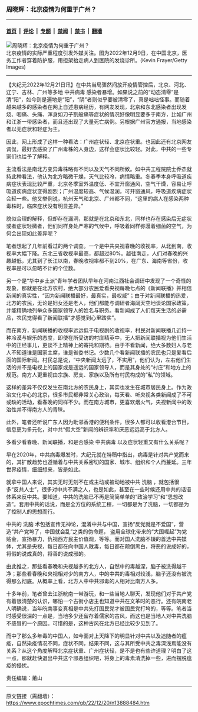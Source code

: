 ### 周晓辉：北京疫情为何重于广州？

---

#### [首页](../../../..?n13888484) &nbsp;|&nbsp; [评论](../../../../../epoch-comment?n13888484) &nbsp;|&nbsp; [专题](../../../../../epoch-special?n13888484) &nbsp;|&nbsp; [禁闻](../../../../../epoch-news?n13888484) &nbsp;|&nbsp; [禁书](../../../../../books?n13888484) &nbsp;|&nbsp; [翻墙](https://github.com/gfw-breaker/nogfw/blob/master/README.md?n13888484)


<div><img alt="周晓辉：北京疫情为何重于广州？" class="attachment-djy_600_400 size-djy_600_400 wp-post-image" src="https://i.epochtimes.com/assets/uploads/2022/12/id13886909-2022-12-17T123136Z_1_LYNXMPEIBG04Y_RTROPTP_4_HEALTH-CORONAVIRUS-CHINA-600x400.jpg"/>
<div class="caption">
 北京疫情的实际严重程度引发外媒关注。图为2022年12月9日，在中国北京，医务工作者穿着防护服，用担架抬走病人到医院的发烧诊所。(Kevin Frayer/Getty Images)
</div></div><hr/><div class="post_content" id="artbody" itemprop="articleBody">
 <!-- article content begin -->
 <p>
  【大纪元2022年12月21日讯】在中共当局骤然间放开疫情管控后，北京、河北、辽宁、吉林、广州等多地
  <ok href="https://www.epochtimes.com/gb/tag/%E4%B8%AD%E5%85%B1%E7%97%85%E6%AF%92.html">
   中共病毒
  </ok>
  感染者暴增。如果说之前的“动态清零”是清“阳”，如今则是遍地是“阳”，“阴”者则似乎要被清零了，真是咄咄怪事。而随着越来越多的感染者在网上自述患病经历，有网友发现，北京和东北感染者出现发烧、咽痛、头痛、浑身如刀子割般痛等症状的情况好像明显要多于南方，比如广州和江浙一带感染者，而且还出现了大量死亡病例。另根据广州官方通报，当地感染者以无症状和轻症为主。
 </p>
 <p>
  因此，网上形成了这样一种看法：广州症状轻、北京症状重。也因此还有北京网友调侃，最好去感染了广州毒株的人身边，这样会症状比较轻。对此，中共的一些专家们也给予了解释。
 </p>
 <p>
  主流看法是南北方变异毒株略有不同以及天气不同所致。如中共工程院院士乔杰就持此种看法，他认为北方略微干燥，天气比较冷，病情略重。冬春季本身呼吸道疾病症状表现比较严重，北京冬季室外温度低、不宜开窗通风，空气干燥，容易让呼吸道疾病症状变得剧烈；广州温度较高、气候湿润，可开窗通风，呼吸道疾病症状会轻一些。他又举例说，杭州天气和北京、广州都不同，“这里的病人在感染两种毒株时，临床症状没有明显差异。”
 </p>
 <p>
  貌似合理的解释，但却存在漏洞，那就是在北京和东北，同样也存在感染后无症状或者症状轻微者，他们同样身处严寒的气候中，呼吸着同样弥漫着细菌的空气，为何会出现如此差异呢？
 </p>
 <p>
  笔者想起了几年前看过的两个调查。一个是中共央视春晚的收视率，从北到南，收视率大幅下降。东北三省收视率最高，都超过80%。越往南走，人们对春晚的兴趣越低，尤其到了长江以南，春晚收视率都不到20%，在广东、海南等省份，收视率是可以忽略不计的个位数。
 </p>
 <p>
  另一个是“华中乡土派”青年学者团队早年在河南江西社会调研中发现了一个奇怪的现象，那就是在北方农村，绝大部分农民爱看央视每晚七点的《新闻联播》并相信新闻的真实性，“因为新闻联播最好，最真实，最权威”；由于对新闻联播的热爱，北方的农民，无论是妇女还是老人，他们都能与调研者海阔天空地谈论国家政策，并能精确地列举众多国家领导人的姓名与职务。看新闻成了人们每天生活的必需品，农民觉得看了新闻联播“才感觉到心里踏实”。
 </p>
 <p>
  而在南方，新闻联播的收视率远远低于电视剧的收视率，村民对新闻联播几近持一种冷漠与娱乐的态度，即使在所受访的村庄精英中，无人把新闻联播视为他们生活中的正经事儿，更谈不上精神上的寄托和期待。由于不看新闻，绝大多数妇人与老人不知道谁是国家主席，谁是省委书记。少数几个看新闻联播的农民也只是爱看后面的国际新闻。村民总是说，“中央新闻太远了，不实用”，他们认为，左右他们生活的并不是电视上的国家或是遥远的国家领导人，而是其身处的“村庄”和地方上的规范。南方人更重视由宗族、房支、家族以及所有村民构成的“私”的领域。
 </p>
 <p>
  这样的差异不仅仅发生在南北方的农民身上，其实也发生在城市居民身上。作为政治文化中心的北京，很多市民都非常关心政治，每天看、听央视各类新闻成了不可或缺的活动，看春晚的同样不少。而在南方城市，更喜欢烟火气，央视新闻中的政治性并不得南方人的青睐。
 </p>
 <p>
  此外，笔者还听说广东人因为毗邻香港的便利条件，很多人都可以收看港台节目，信息更为多元化，对中共“假大空”新闻的辨识率和厌恶远远高于北方人。
 </p>
 <p>
  多看少看春晚、新闻联播，和是否感染
  <ok href="https://www.epochtimes.com/gb/tag/%E4%B8%AD%E5%85%B1%E7%97%85%E6%AF%92.html">
   中共病毒
  </ok>
  以及症状轻重又有什么关系呢？
 </p>
 <p>
  早在2020年，中共病毒爆发时，大纪元就在特稿中指出，病毒是针对共产党而来的，其扩散趋势也遵循着与中共关系密切的国家、城市、组织和个人而蔓延。三年世界疫情，细细想来，皆是如此。
 </p>
 <p>
  就拿中国人来说，其实无时无刻不在或主动或被动地被中共
  <ok href="https://www.epochtimes.com/gb/tag/%E6%B4%97%E8%84%91.html">
   洗脑
  </ok>
  ，就包括很多“反共人士”，很多对中共不满之人，也是如此，甚至在一些时候还用中共的话语体系来反中共。要知道，中共的洗脑已不再是简简单单的“政治学习”和“思想改造”。套用中共的话说，而是全方位的系统工程，一切都是为了洗脑，一切都是为了控制人的思想而行。
 </p>
 <p>
  中共的
  <ok href="https://www.epochtimes.com/gb/tag/%E6%B4%97%E8%84%91.html">
   洗脑
  </ok>
  术包括宣传无神论，混淆中共与中国，宣扬“反党就是不爱国”，营造“共产党垮了，中国就会乱”之类的伪命题， 盗用全球化带来的“大国崛起”为党贴金，宣扬暴力，仇视西方民主价值观，等等。而对国人洗脑不辍的首选中共媒体，尤其是央视，每日都在向中国人散毒，每日都在颠倒黑白，将恶的说成好的，将假的说成真的，将善的说成邪的。
 </p>
 <p>
  由此推之，那些看春晚和央视越多的北方人，自然中的毒越深，脑子被洗得越干净；那些看春晚和央视相对少的南方人，中的中共的毒相对较浅，脑子还没有被洗得那么彻底。从概率上看，北方人中中共邪毒的人相对比南方人多。
 </p>
 <p>
  十多年前，笔者曾去江浙皖南一带游玩，和一些当地人聊天，发现他们对于共产党有着很清楚的认识，哪怕一个古街小店主也知道中共在文革时的恶行。还有皖南老人明确说，当年皖南事变真相是中共先打国民党才被国民党打垮的，等等。笔者当时感受很深的一点是，当地多少还留存着儒家的古风，而这也是当地人对中共洗脑不感冒的一个原因。可惜的是，这种古风在北方已经比较少见到了。
 </p>
 <p>
  而中了那么多年毒的中国人，如今面对上天降下的明显针对中共以及追随者的瘟疫，自然染疫情况不同，症状不同，结果不同，这与其所受中共之毒深浅焉能没有关系？从这个角度解释北京症状重、广州症状轻，是不是也有些许道理？明白了这一点，那就赶快退出中共这个邪恶组织吧，将身上的毒素清洗掉一些，进而摆脱瘟疫的侵扰。
 </p>
 <p>
  责任编辑：莆山
 </p>
 <!-- article content end -->
 <div id="below_article_ad">
 </div>
</div>


---

原文链接（需翻墙）：https://www.epochtimes.com/gb/22/12/20/n13888484.htm